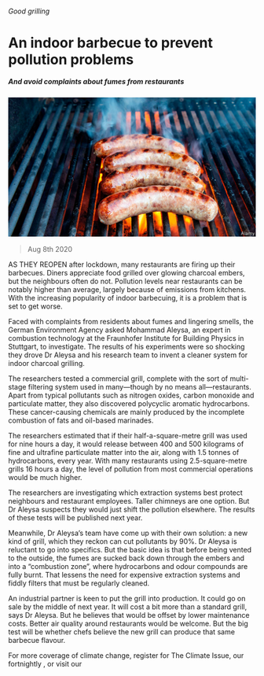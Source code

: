 ###### Good grilling

# An indoor barbecue to prevent pollution problems 

##### And avoid complaints about fumes from restaurants 

![image](images/20200808_STP001_0.jpg) 

> Aug 8th 2020 

AS THEY REOPEN after lockdown, many restaurants are firing up their barbecues. Diners appreciate food grilled over glowing charcoal embers, but the neighbours often do not. Pollution levels near restaurants can be notably higher than average, largely because of emissions from kitchens. With the increasing popularity of indoor barbecuing, it is a problem that is set to get worse.

Faced with complaints from residents about fumes and lingering smells, the German Environment Agency asked Mohammad Aleysa, an expert in combustion technology at the Fraunhofer Institute for Building Physics in Stuttgart, to investigate. The results of his experiments were so shocking they drove Dr Aleysa and his research team to invent a cleaner system for indoor charcoal grilling.


The researchers tested a commercial grill, complete with the sort of multi-stage filtering system used in many—though by no means all—restaurants. Apart from typical pollutants such as nitrogen oxides, carbon monoxide and particulate matter, they also discovered polycyclic aromatic hydrocarbons. These cancer-causing chemicals are mainly produced by the incomplete combustion of fats and oil-based marinades.

The researchers estimated that if their half-a-square-metre grill was used for nine hours a day, it would release between 400 and 500 kilograms of fine and ultrafine particulate matter into the air, along with 1.5 tonnes of hydrocarbons, every year. With many restaurants using 2.5-square-metre grills 16 hours a day, the level of pollution from most commercial operations would be much higher.

The researchers are investigating which extraction systems best protect neighbours and restaurant employees. Taller chimneys are one option. But Dr Aleysa suspects they would just shift the pollution elsewhere. The results of these tests will be published next year.

Meanwhile, Dr Aleysa’s team have come up with their own solution: a new kind of grill, which they reckon can cut pollutants by 90%. Dr Aleysa is reluctant to go into specifics. But the basic idea is that before being vented to the outside, the fumes are sucked back down through the embers and into a “combustion zone”, where hydrocarbons and odour compounds are fully burnt. That lessens the need for expensive extraction systems and fiddly filters that must be regularly cleaned.

An industrial partner is keen to put the grill into production. It could go on sale by the middle of next year. It will cost a bit more than a standard grill, says Dr Aleysa. But he believes that would be offset by lower maintenance costs. Better air quality around restaurants would be welcome. But the big test will be whether chefs believe the new grill can produce that same barbecue flavour.

For more coverage of climate change, register for The Climate Issue, our fortnightly , or visit our 


